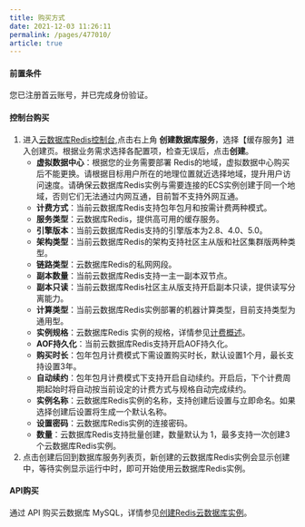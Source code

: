 ```yaml
---
title: 购买方式
date: 2021-12-03 11:26:11
permalink: /pages/477010/
article: true
---
```


#### 前置条件

您已注册首云账号，并已完成身份验证。

#### 控制台购买

1. 进入[云数据库Redis控制台](https://console.capitalonline.net/dbinstances),点击右上角 **创建数据库服务**，选择【缓存服务】进入创建页。根据业务需求选择各配置项，检查无误后，点击**创建**。
   - **虚拟数据中心**：根据您的业务需要部署 Redis的地域，虚拟数据中心购买后不能更换。请根据目标用户所在的地理位置就近选择地域，提升用户访问速度。请确保云数据库Redis实例与需要连接的ECS实例创建于同一个地域，否则它们无法通过内网互通，目前暂不支持外网互通。
   - **计费方式**：当前云数据库Redis支持包年包月和按需计费两种模式。
   - **服务类型**：云数据库Redis，提供高可用的缓存服务。
   - **引擎版本**：当前云数据库Redis支持的引擎版本为2.8、4.0、5.0。
   - **架构类型**：当前云数据库Redis的架构支持社区主从版和社区集群版两种类型。
   - **链路类型**：云数据库Redis的私网网段。
   - **副本数量**：当前云数据库Redis支持一主一副本双节点。
   - **副本只读**：当前云数据库Redis社区主从版支持开启副本只读，提供读写分离能力。
   - **计算类型**：当前云数据库Redis实例部署的机器计算类型，目前支持类型为通用型。
   - **实例规格**：云数据库Redis 实例的规格，详情参见[计费概述](./00.计费概述.md)。
   - **AOF持久化**：当前云数据库Redis支持开启AOF持久化。
   - **购买时长**：包年包月计费模式下需设置购买时长，默认设置1个月，最长支持设置3年。
   - **自动续约**：包年包月计费模式下支持开启自动续约。开启后，下个计费周期起始时将自动按当前设定的计费方式与规格自动完成续约。
   - **实例名称**：云数据库Redis实例的名称，支持创建后设置与立即命名。如果选择创建后设置将生成一个默认名称。
   - **设置密码**：云数据库Redis实例的连接密码。
   - **数量**：云数据库Redis支持批量创建，数量默认为 1，最多支持一次创建3个云数据库Redis实例。
2. 点击创建后回到数据库服务列表页，新创建的云数据库Redis实例会显示创建中，等待实例显示运行中时，即可开始使用云数据库Redis实例。

#### API购买

通过 API 购买云数据库 MySQL，详情参见[创建Redis云数据库实例](./../06.API文档/02.实例相关接口/02.创建Redis云数据库实例.md)。

